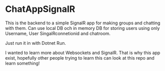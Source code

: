 # ChatAppSignalR

This is the backend to a simple SignalR app for making groups and chatting with them.
Can use local DB och in memory DB for storing users using only Username, User SingalRconnetionid and chatroom.

Just run it in with Dotnet Run.

I wanted to learn more about Websockets and SignalR. That is why this app exist, hopefully other people trying to learn this can look at this repo and learn something!
